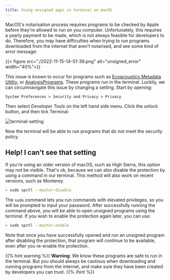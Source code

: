 ```yaml
---
title: Using unsigned apps in terminal on macOS
---
```


MacOS's notarisation process requires programs to be checked by Apple before
they're allowed to run on you computer. Unfortunately, this requires a yearly
payment to be made, which is not always feasible for developers to do.
Therefore, you may have difficulties when trying to run programs downloaded from
the internet that aren't notarised, and see some kind of error message:

{{< figure src="./2022-11-15-14-51-39.png" alt="unsigned_error" width="40%">}}

This issue is known to occur for programs such as [Ecoacoustics Metadata Utility](https://github.com/QutEcoacoustics/emu), or
[AnalysisPrograms](https://github.com/QutEcoacoustics/audio-analysis). These
programs run in the terminal. Luckily, we can circumnavigate this issue by
changing a setting. Start by opening: 

```
System Preferences > Security and Privacy > Privacy
```

Then select _Developer Tools_ on the left hand side menu. Click the
unlock button, and then tick Terminal:

![terminal-setting](./terminalsetting.png)

Now the terminal will be able to run programs that do not meet the security
policy. 

## Help! I can't see that setting

If you're using an older version of macOS, such as High Sierra, this option may
not be visible. That's ok, because we can also disable the protection by using a
command in our terminal. This method will also work on recent versions,
such as Monterey. 

```sh
> sudo spctl --master-disable
```

The `sudo` command lets you run commands with elevated privileges, so you will
be prompted to input your password. After successfully running the command
above, you will be able to open unsigned programs using the terminal. If you
wish to enable the protection again later, you can use:

```sh
> sudo spctl --master-enable
```

Note that once you have successfully opened and run an unsigned program after
disabling the protection, that program will continue to be available, even after
you re-enable the protection. 

{{% hint warning %}}
**Warning**: We know these programs are safe to run in the terminal. But you
should always be cautious when downloading and running programs from the
internet, and make sure they have been created by developers you can trust. 
{{% /hint %}}

